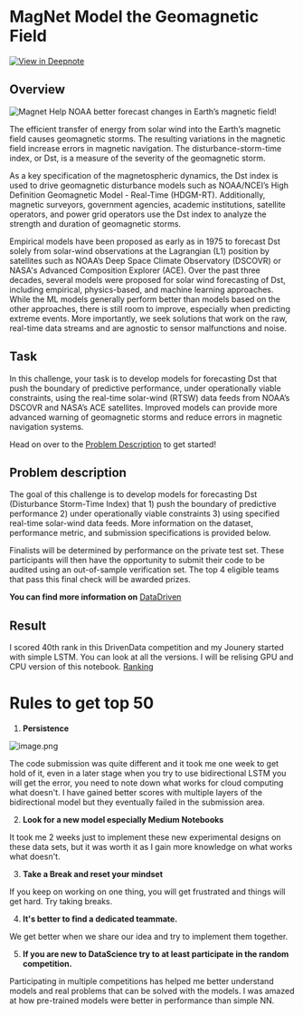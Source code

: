 # MagNet Model the Geomagnetic Field
[![View in Deepnote](https://deepnote.com/static/buttons/view-in-deepnote.svg)](https://deepnote.com/viewer/github/kingabzpro/MagNet-Model-the-Geomagnetic-Field/blob/main/magnet-model-the-geomagnetic-field.ipynb)
## Overview

![Magnet](https://drivendata-public-assets.s3.amazonaws.com/noaa-cover-img.png)
Help NOAA better forecast changes in Earth’s magnetic field!

The efficient transfer of energy from solar wind into the Earth’s magnetic field causes geomagnetic storms. The resulting variations in the magnetic field increase errors in magnetic navigation. The disturbance-storm-time index, or Dst, is a measure of the severity of the geomagnetic storm.

As a key specification of the magnetospheric dynamics, the Dst index is used to drive geomagnetic disturbance models such as NOAA/NCEI’s High Definition Geomagnetic Model - Real-Time (HDGM-RT). Additionally, magnetic surveyors, government agencies, academic institutions, satellite operators, and power grid operators use the Dst index to analyze the strength and duration of geomagnetic storms.

Empirical models have been proposed as early as in 1975 to forecast Dst solely from solar-wind observations at the Lagrangian (L1) position by satellites such as NOAA’s Deep Space Climate Observatory (DSCOVR) or NASA's Advanced Composition Explorer (ACE). Over the past three decades, several models were proposed for solar wind forecasting of Dst, including empirical, physics-based, and machine learning approaches. While the ML models generally perform better than models based on the other approaches, there is still room to improve, especially when predicting extreme events. More importantly, we seek solutions that work on the raw, real-time data streams and are agnostic to sensor malfunctions and noise.

## Task
In this challenge, your task is to develop models for forecasting Dst that push the boundary of predictive performance, under operationally viable constraints, using the real-time solar-wind (RTSW) data feeds from NOAA’s DSCOVR and NASA’s ACE satellites. Improved models can provide more advanced warning of geomagnetic storms and reduce errors in magnetic navigation systems.

Head on over to the [Problem Description](https://www.drivendata.org/competitions/73/noaa-magnetic-forecasting/page/279/) to get started!

## Problem description
The goal of this challenge is to develop models for forecasting Dst (Disturbance Storm-Time Index) that 1) push the boundary of predictive performance 2) under operationally viable constraints 3) using specified real-time solar-wind data feeds. More information on the dataset, performance metric, and submission specifications is provided below.

Finalists will be determined by performance on the private test set. These participants will then have the opportunity to submit their code to be audited using an out-of-sample verification set. The top 4 eligible teams that pass this final check will be awarded prizes.

**You can find more information on** [DataDriven](https://www.drivendata.org/competitions/73/noaa-magnetic-forecasting/page/279/)

## Result

I scored 40th rank in this DrivenData competition and my Jounery started with simple LSTM. You can look at all the versions. I will be relising GPU and CPU version of this notebook. [Ranking](https://www.drivendata.org/competitions/73/noaa-magnetic-forecasting/leaderboard/)

# Rules to get top 50

1) **Persistence**

![image.png](https://i.imgur.com/mVZgYui.png)

The code submission was quite different and it took me one week to get hold of it, even in a later stage when you try to use bidirectional LSTM you will get the error, you need to note down what works for cloud computing what doesn't. I have gained better scores with multiple layers of the bidirectional model but they eventually failed in the submission area.

2) **Look for a new model especially Medium Notebooks**

It took me 2 weeks just to implement these new experimental designs on these data sets, but it was worth it as I gain more knowledge on what works what doesn't. 

3) **Take a Break and reset your mindset**

If you keep on working on one thing, you will get frustrated and things will get hard. Try taking breaks.

4) **It's better to find a dedicated teammate.**

We get better when we share our idea and try to implement them together.

5) **If you are new to DataScience try to at least participate in the random competition.**

Participating in multiple competitions has helped me better understand models and real problems that can be solved with the models. I was amazed at how pre-trained models were better in performance than simple NN.
